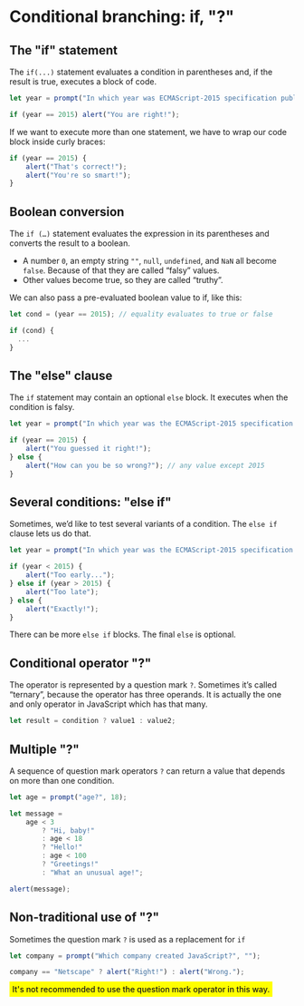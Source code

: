 # **Conditional branching: if, "?"**

## **The "if" statement**

The <code>if(...)</code> statement evaluates a condition in parentheses and, if the result is true, executes a block of code.

```javascript
let year = prompt("In which year was ECMAScript-2015 specification published?", "");

if (year == 2015) alert("You are right!");
```

If we want to execute more than one statement, we have to wrap our code block inside curly braces:

```javascript
if (year == 2015) {
	alert("That's correct!");
	alert("You're so smart!");
}
```

## **Boolean conversion**

The <code>if (…)</code> statement evaluates the expression in its parentheses and converts the result to a boolean.

-   A number <code>0</code>, an empty string <code>""</code>, <code>null</code>, <code>undefined</code>, and <code>NaN</code> all become <code>false</code>. Because of that they are called “falsy” values.
-   Other values become true, so they are called “truthy”.

We can also pass a pre-evaluated boolean value to if, like this:

```javascript
let cond = (year == 2015); // equality evaluates to true or false

if (cond) {
  ...
}
```

## **The "else" clause**

The <code>if</code> statement may contain an optional <code>else</code> block. It executes when the condition is falsy.

```javascript
let year = prompt("In which year was the ECMAScript-2015 specification published?", "");

if (year == 2015) {
	alert("You guessed it right!");
} else {
	alert("How can you be so wrong?"); // any value except 2015
}
```

## **Several conditions: "else if"**

Sometimes, we’d like to test several variants of a condition. The <code>else if</code> clause lets us do that.

```javascript
let year = prompt("In which year was the ECMAScript-2015 specification published?", "");

if (year < 2015) {
	alert("Too early...");
} else if (year > 2015) {
	alert("Too late");
} else {
	alert("Exactly!");
}
```

There can be more <code>else if</code> blocks. The final <code>else</code> is optional.

## **Conditional operator "?"**

The operator is represented by a question mark <code>?</code>. Sometimes it’s called “ternary”, because the operator has three operands. It is actually the one and only operator in JavaScript which has that many.

```javascript
let result = condition ? value1 : value2;
```

## **Multiple "?"**

A sequence of question mark operators <code>?</code> can return a value that depends on more than one condition.

```javascript
let age = prompt("age?", 18);

let message =
	age < 3
		? "Hi, baby!"
		: age < 18
		? "Hello!"
		: age < 100
		? "Greetings!"
		: "What an unusual age!";

alert(message);
```

## **Non-traditional use of "?"**

Sometimes the question mark <code>?</code> is used as a replacement for <code>if</code>

```javascript
let company = prompt("Which company created JavaScript?", "");

company == "Netscape" ? alert("Right!") : alert("Wrong.");
```

<span style="background-color:yellow;padding:5px;font-weight:500">It's not recommended to use the question mark operator in this way.</span>

